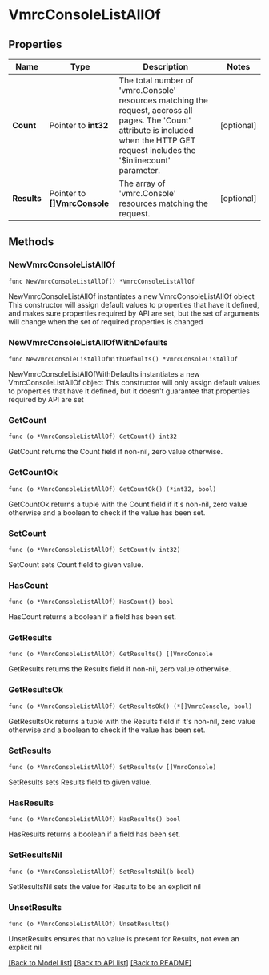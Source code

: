 # VmrcConsoleListAllOf

## Properties

Name | Type | Description | Notes
------------ | ------------- | ------------- | -------------
**Count** | Pointer to **int32** | The total number of &#39;vmrc.Console&#39; resources matching the request, accross all pages. The &#39;Count&#39; attribute is included when the HTTP GET request includes the &#39;$inlinecount&#39; parameter. | [optional] 
**Results** | Pointer to [**[]VmrcConsole**](VmrcConsole.md) | The array of &#39;vmrc.Console&#39; resources matching the request. | [optional] 

## Methods

### NewVmrcConsoleListAllOf

`func NewVmrcConsoleListAllOf() *VmrcConsoleListAllOf`

NewVmrcConsoleListAllOf instantiates a new VmrcConsoleListAllOf object
This constructor will assign default values to properties that have it defined,
and makes sure properties required by API are set, but the set of arguments
will change when the set of required properties is changed

### NewVmrcConsoleListAllOfWithDefaults

`func NewVmrcConsoleListAllOfWithDefaults() *VmrcConsoleListAllOf`

NewVmrcConsoleListAllOfWithDefaults instantiates a new VmrcConsoleListAllOf object
This constructor will only assign default values to properties that have it defined,
but it doesn't guarantee that properties required by API are set

### GetCount

`func (o *VmrcConsoleListAllOf) GetCount() int32`

GetCount returns the Count field if non-nil, zero value otherwise.

### GetCountOk

`func (o *VmrcConsoleListAllOf) GetCountOk() (*int32, bool)`

GetCountOk returns a tuple with the Count field if it's non-nil, zero value otherwise
and a boolean to check if the value has been set.

### SetCount

`func (o *VmrcConsoleListAllOf) SetCount(v int32)`

SetCount sets Count field to given value.

### HasCount

`func (o *VmrcConsoleListAllOf) HasCount() bool`

HasCount returns a boolean if a field has been set.

### GetResults

`func (o *VmrcConsoleListAllOf) GetResults() []VmrcConsole`

GetResults returns the Results field if non-nil, zero value otherwise.

### GetResultsOk

`func (o *VmrcConsoleListAllOf) GetResultsOk() (*[]VmrcConsole, bool)`

GetResultsOk returns a tuple with the Results field if it's non-nil, zero value otherwise
and a boolean to check if the value has been set.

### SetResults

`func (o *VmrcConsoleListAllOf) SetResults(v []VmrcConsole)`

SetResults sets Results field to given value.

### HasResults

`func (o *VmrcConsoleListAllOf) HasResults() bool`

HasResults returns a boolean if a field has been set.

### SetResultsNil

`func (o *VmrcConsoleListAllOf) SetResultsNil(b bool)`

 SetResultsNil sets the value for Results to be an explicit nil

### UnsetResults
`func (o *VmrcConsoleListAllOf) UnsetResults()`

UnsetResults ensures that no value is present for Results, not even an explicit nil

[[Back to Model list]](../README.md#documentation-for-models) [[Back to API list]](../README.md#documentation-for-api-endpoints) [[Back to README]](../README.md)


